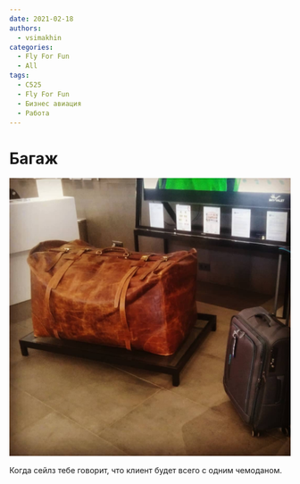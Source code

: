 ```yaml
---
date: 2021-02-18
authors:
  - vsimakhin
categories:
  - Fly For Fun
  - All
tags:
  - C525
  - Fly For Fun
  - Бизнес авиация
  - Работа
---
```


# Багаж

![](photo.jpg)

Когда сейлз тебе говорит, что клиент будет всего с одним чемоданом.